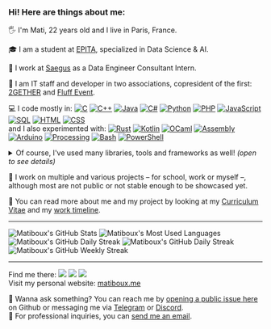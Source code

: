 ### Hi! Here are things about me:

🖐 I'm Mati, 22 years old and I live in Paris, France.

🎓 I am a student at [EPITA](https://www.epita.fr), specialized in Data Science & AI.

💼 I work at [Saegus](https://saegus.com) as a Data Engineer Consultant Intern.

💖 I am IT staff and developer in two associations, copresident of the first: [2GETHER](https://www.2gether-asso.fr) and [Fluff Event](https://fluffevent.fr).

<!-- 💻 I code in C, C++, Java, C#, Python, PHP, JavaScript. -->
💻 I code mostly in:
[![C](https://img.shields.io/badge/C-2570ae.svg?style=flat-square&logo=c&logoColor=white)](https://www.iso.org/standard/74528.html)
[![C++](https://img.shields.io/badge/C%2b%2b-659bd3.svg?style=flat-square&logo=c%2B%2B&logoColor=white)](https://isocpp.org)
[![Java](https://img.shields.io/badge/Java-ea2e2d.svg?style=flat-square&logo=java&logoColor=white)](https://www.oracle.com/java)
[![C#](https://img.shields.io/badge/C%23-1e9e25.svg?style=flat-square&logo=c%20sharp&logoColor=white)](https://docs.microsoft.com/en-us/dotnet/csharp)
[![Python](https://img.shields.io/badge/Python-3b78a7.svg?style=flat-square&logo=python&logoColor=white)](https://www.python.org)
[![PHP](https://img.shields.io/badge/PHP-787cb4.svg?style=flat-square&logo=php&logoColor=white)](https://www.php.net)
[![JavaScript](https://img.shields.io/badge/JavaScript-f7df1e.svg?style=flat-square&logo=javascript&logoColor=black)](https://developer.mozilla.org/en-US/docs/Web/JavaScript)
[![SQL](https://img.shields.io/badge/SQL-eeeeee.svg?style=flat-square&logo=mysql&logoColor=black)](https://www.iso.org/standard/63555.html)
[![HTML](https://img.shields.io/badge/HTML-f16625?style=flat-square&logo=html5&logoColor=white)](https://html.spec.whatwg.org)
[![CSS](https://img.shields.io/badge/CSS-264ee4?style=flat-square&logo=css3&logoColor=white)](https://www.w3.org/Style/CSS)  
and I also experimented with:
[![Rust](https://img.shields.io/badge/Rust-c14566?style=flat-square&logo=rust&logoColor=white)](https://www.rust-lang.org)
[![Kotlin](https://img.shields.io/badge/Kotlin-806ee4?style=flat-square&logo=kotlin&logoColor=white)](https://kotlinlang.org)
[![OCaml](https://img.shields.io/badge/OCaml-f28b02?style=flat-square&logo=ocaml&logoColor=white)](https://ocaml.org)
[![Assembly](https://img.shields.io/badge/Assembly-eeeeee?style=flat-square&logo=assembly&logoColor=white)](https://en.wikipedia.org/wiki/Assembly_language)
[![Arduino](https://img.shields.io/badge/Arduino-01969c?style=flat-square&logo=arduino&logoColor=white)](https://www.arduino.cc)
[![Processing](https://img.shields.io/badge/Processing-f8f9fa?style=flat-square&logo=processing%20foundation&logoColor=black)](https://processing.org)
[![Bash](https://img.shields.io/badge/Bash-4ab056?style=flat-square&logo=gnu%20bash&logoColor=white)](https://www.gnu.org/software/bash)
[![PowerShell](https://img.shields.io/badge/PowerShell-002458?style=flat-square&logo=powershell&logoColor=white)](https://docs.microsoft.com/fr-fr/powershell)

<details>
  <summary>Of course, I've used many libraries, tools and frameworks as well! <em>(open to see details)</em></summary>
  <br />

  <!--
  - Build systems:
    [![Makefile](https://img.shields.io/badge/Makefile-dfedff?style=flat-square)]()
    [![CMake](https://img.shields.io/badge/CMake-dfedff?style=flat-square)]()
    [![Autotools](https://img.shields.io/badge/Autotools-dfedff?style=flat-square)]()
  - Python:
    [![requests](https://img.shields.io/badge/requests-dfedff?style=flat-square)]()
    [![NetworkX](https://img.shields.io/badge/NetworkX-dfedff?style=flat-square)]()
    [![pytest](https://img.shields.io/badge/pytest-dfedff?style=flat-square)]()
  -->
  - C++:
    [![Boost](https://img.shields.io/badge/Boost-dfedff?style=flat-square)](https://www.boost.org/)
    [![JSON for Modern C++](https://img.shields.io/badge/JSON-dfedff?style=flat-square)](https://json.nlohmann.me/)
  - Java:
    [![Spark](https://img.shields.io/badge/Spark-dfedff?style=flat-square)](https://sparkjava.com/)
  - C#:
    [![.NET](https://img.shields.io/badge/.NET-7014e8?style=flat-square&logo=dotnet&logoColor=white)](https://dotnet.microsoft.com/)
  - PHP:
    [![Wordpress](https://img.shields.io/badge/Wordpress-23282d?style=flat-square&logo=wordpress&logoColor=white)](https://wordpress.org/)
    [![Symfony](https://img.shields.io/badge/Symfony-ffffff?style=flat-square&logo=symfony&logoColor=black)](https://symfony.com/)
  - SQL:
    [![MySQL](https://img.shields.io/badge/MySQL-00628b?style=flat-square&logo=mysql&logoColor=white)](https://www.mysql.com/)
    [![PostgreSQL](https://img.shields.io/badge/PostgreSQL-336691?style=flat-square&logo=postgresql&logoColor=white)](https://www.postgresql.org/)
  - JavaScript:
    [![jQuery](https://img.shields.io/badge/jQuery-0f67a1?style=flat-square&logo=jquery&logoColor=white)](https://jquery.com/)
    <!--[![p5.js](https://img.shields.io/badge/p5.js-dfedff?style=flat-square)]()-->
    <!--[![Expo](https://img.shields.io/badge/Expo-000020?style=flat-square&logo=expo&logoColor=white)]()-->
  - APIs:
    [![JSON](https://img.shields.io/badge/JSON-c0c0c0?style=flat-square&logo=json&logoColor=black)](https://www.json.org)
  - HTML/CSS:
    [![Bootstrap](https://img.shields.io/badge/Bootstrap-99798e?style=flat-square&logo=bootstrap&logoColor=white)](https://getbootstrap.com/)
    [![FontAwesome](https://img.shields.io/badge/FontAwesome-515e7b?style=flat-square&logo=font%20awesome&logoColor=white)](https://fontawesome.com/)
    [![Jekyll](https://img.shields.io/badge/Jekyll-dfedff?style=flat-square&logo=jekyll&logoColor=black)](https://jekyllrb.com/)
    [![Tailwindcss](https://img.shields.io/badge/Tailwindcss-f8fafc?style=flat-square&logo=tailwindcss&logoColor=black)](https://tailwindcss.com/)
  - Android:
    [![Android Studio](https://img.shields.io/badge/Android%20Studio-78c257?style=flat-square&logo=android%20studio&logoColor=white)](https://developer.android.com/studio)
    in [![Java](https://img.shields.io/badge/Java-ea2e2d.svg?style=flat-square&logo=java&logoColor=white)](https://www.oracle.com/java)
  - Git:
    [![Git](https://img.shields.io/badge/Git-f03c2e?style=flat-square&logo=git&logoColor=white)](https://git-scm.com/)
    [![Github](https://img.shields.io/badge/Github-24292e?style=flat-square&logo=github&logoColor=white)](https://github.com/)
    [![Gitlab](https://img.shields.io/badge/Gitlab-fc6d26?style=flat-square&logo=gitlab&logoColor=white)](https://about.gitlab.com/)
  - CI/CD:
    [![GitHub Actions](https://img.shields.io/badge/GitHub%20Actions-2088ff?style=flat-square&logo=gitHub%20actions&logoColor=white)](https://github.com/features/actions)
    [![Travis CI](https://img.shields.io/badge/Travis%20CI-dfedff?style=flat-square&logo=travis%20ci&logoColor=black)](https://www.travis-ci.com/)
  - IDEs:
    [![Visual Studio Code](https://img.shields.io/badge/Visual%20Studio%20Code-0066b8?style=flat-square&logo=visual%20studio%20code&logoColor=white)](https://code.visualstudio.com/)
    [![IntelliJ IDEA](https://img.shields.io/badge/IntelliJ%20IDEA-117cf0?style=flat-square&logo=intellij%20idea&logoColor=white)](https://www.jetbrains.com/idea/)
    [![Rider](https://img.shields.io/badge/Rider-002458?style=flat-square&logo=rider&logoColor=white)](https://www.jetbrains.com/rider/)
    [![PyCharm](https://img.shields.io/badge/PyCharm-dfedff?style=flat-square&logo=pycharm&logoColor=black)](https://www.jetbrains.com/pycharm/)
    [![Visual Studio](https://img.shields.io/badge/Visual%20Studio-dcd4f6?style=flat-square&logo=visual%20studio&logoColor=7252aa)](https://visualstudio.microsoft.com/)

  <!--
  - Office tools:
    [![Office](https://img.shields.io/badge/Office-eb3c00?style=flat-square&logo=microsoft%20office&logoColor=white)]()
    [![Microsoft Word](https://img.shields.io/badge/Microsoft%20Word-055cb8?style=flat-square&logo=microsoft%20word&logoColor=white)]()
    [![LaTeX](https://img.shields.io/badge/LaTeX-dfedff?style=flat-square&logo=latex&logoColor=black)]()
  - Image editing tools:
    [![Adobe Photoshop](https://img.shields.io/badge/Adobe%20Photoshop-31a8ff?style=flat-square&logo=adobe%20photoshop&logoColor=white)]()
  -->

</details>

<!--
📝 I started my journey in computing by learning how to code in C back in 2010, before diving into web development.
I learned more languages with my studies.

📝 I started my journey in computing by learning how to code in C back in 2010,
before quickly diving into web programming languages for the quick development pace they allowed me.
Nowadays I know and use regularly several programming languages.
-->

🧰 I work on multiple and various projects – for school, work or myself –, although most are not public or not stable enough to be showcased yet.

<!--
<details>
  <summary>Open this to see more of my projects! <em>(open to see details)</em></summary>
  <br />

</details>
-->

👤 You can read more about me and my project by looking at my [Curriculum Vitae](https://matiboux.me/cv) and my [work timeline](https://matiboux.me/timeline).

---

![Matiboux's GitHub Stats](https://github-readme-stats.vercel.app/api?username=matiboux&hide_border=true&show_icons=true)
![Matiboux's Most Used Languages](https://github-readme-stats.vercel.app/api/top-langs?username=matiboux&langs_count=8&hide=&hide_border=true&layout=compact)  
![Matiboux's GitHub Daily Streak](https://github-readme-streak-stats.herokuapp.com?user=matiboux&theme=transparent&hide_border=true&card_width=165&hide_current_streak=true&hide_longest_streak=true)
![Matiboux's GitHub Daily Streak](https://github-readme-streak-stats.herokuapp.com?user=matiboux&theme=transparent&hide_border=true&card_width=330&hide_total_contributions=true&exclude_days=Sun%2CSat)
![Matiboux's GitHub Weekly Streak](https://github-readme-streak-stats.herokuapp.com?user=matiboux&theme=transparent&hide_border=true&mode=weekly&card_width=330&hide_total_contributions=true)

---

Find me there:
[![](https://img.shields.io/badge/LinkedIn-0a66c2.svg?style=flat-square&logo=linkedin&logoColor=white)](https://www.linkedin.com/in/matiboux)
[![](https://img.shields.io/badge/Telegram-0088cc.svg?style=flat-square&logo=telegram&logoColor=white)](https://t.me/Matiboux)
[![](https://img.shields.io/badge/Discord%3A%20Matiboux%237155-2c2f33.svg?style=flat-square&logo=discord&logoColor=white)](https://discord.com/users/184008667690041345)  
Visit my personal website: [matiboux.me](https://matiboux.me/)

💬 Wanna ask something? You can reach me by [opening a public issue here](https://github.com/matiboux/matiboux/issues/new) on Github or messaging me via [Telegram](https://t.me/Matiboux) or [Discord](https://discord.com/users/184008667690041345).  
📧 For professional inquiries, you can [send me an email](mailto:pro@mtbx.it).
